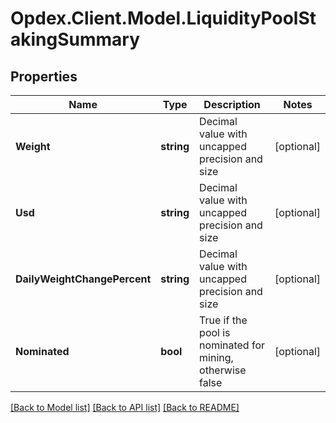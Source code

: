 # Opdex.Client.Model.LiquidityPoolStakingSummary

## Properties

Name | Type | Description | Notes
------------ | ------------- | ------------- | -------------
**Weight** | **string** | Decimal value with uncapped precision and size | [optional] 
**Usd** | **string** | Decimal value with uncapped precision and size | [optional] 
**DailyWeightChangePercent** | **string** | Decimal value with uncapped precision and size | [optional] 
**Nominated** | **bool** | True if the pool is nominated for mining, otherwise false | [optional] 

[[Back to Model list]](../README.md#documentation-for-models) [[Back to API list]](../README.md#documentation-for-api-endpoints) [[Back to README]](../README.md)

